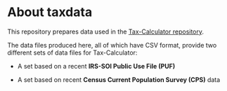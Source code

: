 About taxdata
=============

This repository prepares data used in the [Tax-Calculator
repository](https://github.com/open-source-economics/Tax-Calculator).

The data files produced here, all of which have CSV format, provide
two different sets of data files for Tax-Calculator:

- A set based on a recent **IRS-SOI Public Use File (PUF)**

- A set based on recent **Census Current Population Survey (CPS)** data